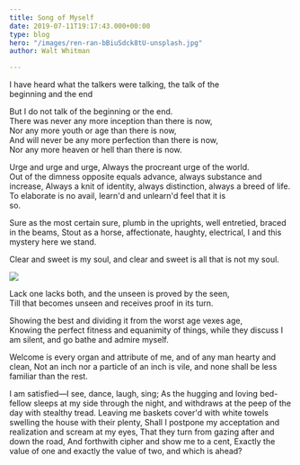 ```yaml
---
title: Song of Myself
date: 2019-07-11T19:17:43.000+00:00
type: blog
hero: "/images/ren-ran-bBiuSdck8tU-unsplash.jpg"
author: Walt Whitman

---
```

I have heard what the talkers were talking, the talk of the  
beginning and the end 

But I do not talk of the beginning or the end.  
There was never any more inception than there is now,  
Nor any more youth or age than there is now,  
And will never be any more perfection than there is now,  
Nor any more heaven or hell than there is now.

Urge and urge and urge, Always the procreant urge of the world.  
Out of the dimness opposite equals advance, always substance and  
increase, Always a knit of identity, always distinction, always a breed of life. To elaborate is no avail, learn'd and unlearn'd feel that it is  
so.

Sure as the most certain sure, plumb in the uprights, well entretied, braced in the beams, Stout as a horse, affectionate, haughty, electrical, I and this mystery here we stand.

Clear and sweet is my soul, and clear and sweet is all that is not my soul.

![](/images/igor-son-FV_PxCqgtwc-unsplash.jpg)

Lack one lacks both, and the unseen is proved by the seen,  
Till that becomes unseen and receives proof in its turn.

Showing the best and dividing it from the worst age vexes age,  
Knowing the perfect fitness and equanimity of things, while they discuss I am silent, and go bathe and admire myself.

Welcome is every organ and attribute of me, and of any man hearty and clean, Not an inch nor a particle of an inch is vile, and none shall be less familiar than the rest.

I am satisfied—I see, dance, laugh, sing; As the hugging and loving bed-fellow sleeps at my side through the night, and withdraws at the peep of the day with stealthy tread. Leaving me baskets cover'd with white towels swelling the house with their plenty, Shall I postpone my acceptation and realization and scream at my eyes, That they turn from gazing after and down the road, And forthwith cipher and show me to a cent, Exactly the value of one and exactly the value of two, and which is ahead?